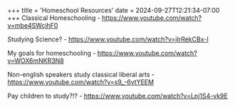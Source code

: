 +++
title = 'Homeschool Resources'
date = 2024-09-27T12:21:34-07:00
+++
Classical Homeschooling - https://www.youtube.com/watch?v=mbe4SWcjhF0

Studying Science? - https://www.youtube.com/watch?v=jIrRekCBx-I

My goals for homeschooling - https://www.youtube.com/watch?v=WOX6mNKR3N8

Non-english speakers study classical liberal arts - https://www.youtube.com/watch?v=s9_-6vtYEEM

Pay children to study?!? - https://www.youtube.com/watch?v=Lpj1S4-vk9E
